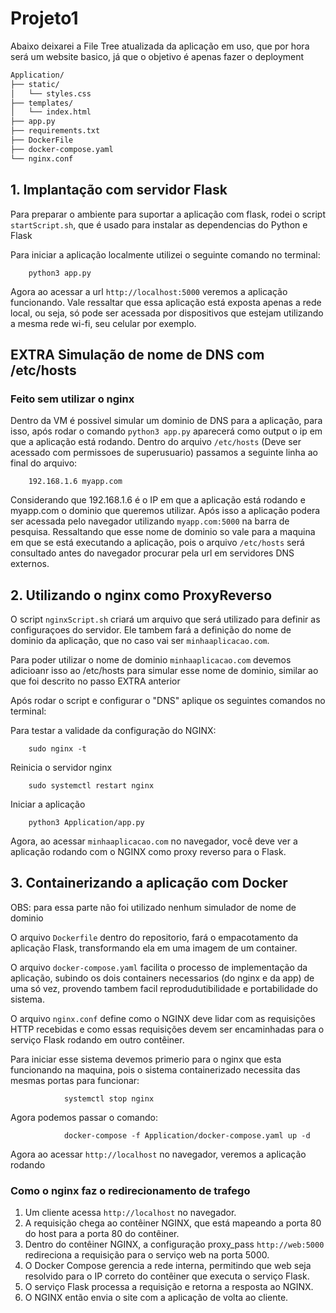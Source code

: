 # Projeto1

Abaixo deixarei a File Tree atualizada da aplicação em uso, que por hora será um website basico, já que o objetivo é apenas fazer o deployment

```bash
Application/
├── static/
│   └── styles.css
├── templates/
│   └── index.html
├── app.py
├── requirements.txt
├── DockerFile                          
├── docker-compose.yaml
└── nginx.conf
```

## 1. Implantação com servidor Flask

Para preparar o ambiente para suportar a aplicação com flask, rodei o script `startScript.sh`, que é usado para instalar as dependencias do Python e Flask

Para iniciar a aplicação localmente utilizei o seguinte comando no terminal:

        python3 app.py

Agora ao acessar a url `http://localhost:5000` veremos a aplicação funcionando. Vale ressaltar que essa aplicação está exposta apenas a rede local, ou seja, só pode ser acessada por dispositivos que estejam utilizando a mesma rede wi-fi, seu celular por exemplo.

## EXTRA Simulação de nome de DNS com /etc/hosts
### Feito sem utilizar o nginx

Dentro da VM é possivel simular um dominio de DNS para a aplicação, para isso, após rodar o comando `python3 app.py` aparecerá como output o ip em que a aplicação está rodando. Dentro do arquivo ``/etc/hosts`` (Deve ser acessado com permissoes de superusuario) passamos a seguinte linha ao final do arquivo:

        192.168.1.6 myapp.com

Considerando que 192.168.1.6 é o IP em que a aplicação está rodando e myapp.com o dominio que queremos utilizar. Após isso a aplicação podera ser acessada pelo navegador utilizando `myapp.com:5000` na barra de pesquisa. Ressaltando que esse nome de dominio so vale para a maquina em que se está executando a aplicação, pois o arquivo ``/etc/hosts`` será consultado antes do navegador procurar pela url em servidores DNS externos.

## 2. Utilizando o nginx como ProxyReverso

O script `nginxScript.sh` criará um arquivo que será utilizado para definir as configuraçoes do servidor. Ele tambem fará a definição do nome de dominio da aplicação, que no caso vai ser `minhaaplicacao.com`. 

Para poder utilizar o nome de dominio `minhaaplicacao.com` devemos adicioanr isso ao /etc/hosts para simular esse nome de dominio, similar ao que foi descrito no passo EXTRA anterior

Após rodar o script e configurar o "DNS" aplique os seguintes comandos no terminal:

Para testar a validade da configuração do NGINX:

        sudo nginx -t

Reinicia o servidor nginx

        sudo systemctl restart nginx

Iniciar a aplicação 

        python3 Application/app.py

Agora, ao acessar `minhaaplicacao.com` no navegador, você deve ver a aplicação rodando com o NGINX como proxy reverso para o Flask.

## 3. Containerizando a aplicação com Docker

OBS: para essa parte não foi utilizado nenhum simulador de nome de dominio

O arquivo ``Dockerfile`` dentro do repositorio, fará o empacotamento da aplicação Flask, transformando ela em uma imagem de um container.

O arquivo ``docker-compose.yaml`` facilita o processo de implementação da aplicação, subindo os dois containers necessarios (do nginx e da app) de uma só vez, provendo tambem facil reprodudutibilidade e portabilidade do sistema.

O arquivo ``nginx.conf`` define como o NGINX deve lidar com as requisições HTTP recebidas e como essas requisições devem ser encaminhadas para o serviço Flask rodando em outro contêiner. 

Para iniciar esse sistema devemos primerio para o nginx que esta funcionando na maquina, pois o sistema containerizado necessita das mesmas portas para funcionar:

                systemctl stop nginx
        
Agora podemos passar o comando:

                docker-compose -f Application/docker-compose.yaml up -d

Agora ao acessar ``http://localhost`` no navegador, veremos a aplicação rodando

### Como o nginx faz o redirecionamento de trafego
1. Um cliente acessa ``http://localhost`` no navegador.
2. A requisição chega ao contêiner NGINX, que está mapeando a porta 80 do host para a porta 80 do contêiner.
3. Dentro do contêiner NGINX, a configuração proxy_pass ``http://web:5000`` redireciona a requisição para o serviço web na porta 5000.
4. O Docker Compose gerencia a rede interna, permitindo que web seja resolvido para o IP correto do contêiner que executa o serviço Flask.
5. O serviço Flask processa a requisição e retorna a resposta ao NGINX.
6. O NGINX então envia o site com a aplicação de volta ao cliente.